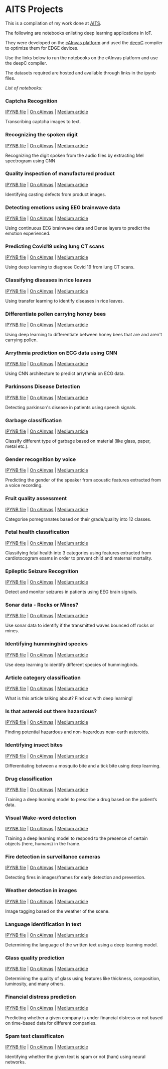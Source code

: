 # AITS Projects

This is a compilation of my work done at [AITS](https://www.linkedin.com/company/aitechsystems/).

The following are notebooks enlisting deep learning applications in IoT.

They were developed on the [cAInvas platform](http://cainvas.ai-tech.systems/) and used the [deepC](https://github.com/ai-techsystems/deepC) compiler to optimize them for EDGE devices.

Use the links below to run the notebooks on the cAInvas platform and use the deepC compiler.

The datasets required are hosted and available through links in the ipynb files.

*List of notebooks:*

### Captcha Recognition
[IPYNB file](https://github.com/AyishaR/AITS-IoT-DL-projects/blob/main/captcha.ipynb) | 
[On cAInvas](https://cainvas.ai-tech.systems/use-cases/captcha-recognition-app/) | 
[Medium article](https://medium.com/ai-techsystems/captcha-recognition-on-cainvas-597454050f80)

Transcribing captcha images to text.

### Recognizing the spoken digit
[IPYNB file](https://github.com/AyishaR/AITS-IoT-DL-projects/blob/main/Spokendigit_CNN.ipynb) | 
[On cAInvas](https://cainvas.ai-tech.systems/use-cases/spoken-digit-recognition-app/) | 
[Medium article](https://medium.com/ai-techsystems/spoken-digit-recognition-application-on-cainvas-5efdeb39fd9e)

Recognizing the digit spoken from the audio files by extracting Mel spectrogram using CNN

### Quality inspection of manufactured product
[IPYNB file](https://github.com/AyishaR/AITS-IoT-DL-projects/blob/main/quality_check.ipynb) | 
[On cAInvas](https://cainvas.ai-tech.systems/use-cases/quality-check-for-manufactured-goods-app/) | 
[Medium article](https://medium.com/ai-techsystems/checking-the-quality-of-manufactured-goods-on-cainvas-cc23a96df9b4)

Identifying casting defects from product images.

### Detecting emotions using EEG brainwave data
[IPYNB file](https://github.com/AyishaR/AITS-IoT-DL-projects/blob/main/eeg_emotion.ipynb) | 
[On cAInvas](https://cainvas.ai-tech.systems/use-cases/emotion-detection-app-using-eeg/) | 
[Medium article](https://medium.com/ai-techsystems/analyzing-eeg-brainwave-data-to-detect-emotions-on-cainvas-48833f3f0811)

Using continuous EEG brainwave data and Dense layers to predict the emotion experienced.

### Predicting Covid19 using lung CT scans
[IPYNB file](https://github.com/AyishaR/AITS-IoT-DL-projects/blob/main/predict-covid-chest-scan-cnn.ipynb) | 
[On cAInvas](https://cainvas.ai-tech.systems/use-cases/covid-detection-app-using-lung-ct-scan/) | 
[Medium article](https://medium.com/ai-techsystems/using-lung-ct-scans-for-covid-19-diagnosis-ce7ec9be681e)

Using deep learning to diagnose Covid 19 from lung CT scans.

### Classifying diseases in rice leaves
[IPYNB file](https://github.com/AyishaR/AITS-IoT-DL-projects/blob/main/rice_leaf_disease.ipynb) | 
[On cAInvas](https://cainvas.ai-tech.systems/use-cases/rice-leaf-disease-classification-app/) | 
[Medium article](https://medium.com/ai-techsystems/classifying-diseases-in-rice-leaves-on-cainvas-de2e90ea2df7)

Using transfer learning to identify diseases in rice leaves.

### Differentiate pollen carrying honey bees
[IPYNB file](https://github.com/AyishaR/AITS-IoT-DL-projects/blob/main/honey_bee_pollen.ipynb) | 
[On cAInvas](https://cainvas.ai-tech.systems/use-cases/pollen-carrying-honey-bees-detection-app/) | 
[Medium article](https://medium.com/ai-techsystems/is-this-honey-bee-carrying-pollen-8eff9ea4ec96)

Using deep learning to differentiate between honey bees that are and aren't carrying pollen.

### Arrythmia prediction on ECG data using CNN
[IPYNB file](https://github.com/AyishaR/AITS-IoT-DL-projects/blob/main/arrythmia_ecg.ipynb) | 
[On cAInvas](https://cainvas.ai-tech.systems/use-cases/arrythmia-prediction-app-using-ecg/) | 
[Medium article](https://medium.com/ai-techsystems/arrhythmia-prediction-on-ecg-data-using-cnn-54b79363906f)

Using CNN architecture to predict arrythmia on ECG data.

### Parkinsons Disease Detection
[IPYNB file](https://github.com/AyishaR/AITS-IoT-DL-projects/blob/main/parkinsons.ipynb) | 
[On cAInvas](https://cainvas.ai-tech.systems/use-cases/parkinsons-disease-detection-app/) | 
[Medium article](https://medium.com/ai-techsystems/parkinsons-disease-detection-on-cainvas-5f3d803eabe)

Detecting parkinson's disease in patients using speech signals.

### Garbage classification
[IPYNB file](https://github.com/AyishaR/AITS-IoT-DL-projects/blob/main/garbage_classification.ipynb) | 
[On cAInvas](https://cainvas.ai-tech.systems/use-cases/garbage-classification-app/) | 
[Medium article](https://medium.com/ai-techsystems/garbage-classification-on-cainvas-23dbeb0a7ec2) 

Classify different type of garbage based on material (like glass, paper, metal etc.).

### Gender recognition by voice
[IPYNB file](https://github.com/AyishaR/AITS-IoT-DL-projects/blob/main/gender_recgnz_voice.ipynb) | 
[On cAInvas](https://cainvas.ai-tech.systems/use-cases/gender-recognition-by-voice-app/) | 
[Medium article](https://medium.com/ai-techsystems/gender-recognition-using-voice-data-on-cainvas-6ab32dc7e4c6)

Predicting the gender of the speaker from acoustic features extracted from a voice recording.

### Fruit quality assessment
[IPYNB file](https://github.com/AyishaR/AITS-IoT-DL-projects/blob/main/fruit_quality.ipynb) | 
[On cAInvas](https://cainvas.ai-tech.systems/use-cases/fruit-quality-detection-app/) | 
[Medium article](https://medium.com/ai-techsystems/assessing-the-grade-and-quality-of-fruit-on-cainvas-3bc0a09fcc3)

Categorise pomegranates based on their grade/quality into 12 classes.

### Fetal health classification
[IPYNB file](https://github.com/AyishaR/AITS-IoT-DL-projects/blob/main/fetal-health.ipynb) |
[On cAInvas](https://cainvas.ai-tech.systems/use-cases/fetal-health-detection-app/) | 
[Medium article](https://medium.com/ai-techsystems/fetal-health-classification-on-cainvas-1129886daa19)

Classifying fetal health into 3 categories using features extracted from cardiotocogram exams in order to prevent child and maternal mortality.

### Epileptic Seizure Recognition
[IPYNB file](https://github.com/AyishaR/AITS-IoT-DL-projects/blob/main/epileptic_seizure.ipynb) |
[On cAInvas](https://cainvas.ai-tech.systems/use-cases/epileptic-seizure-recognition-app/) | 
[Medium article](https://medium.com/ai-techsystems/epileptic-seizure-recognition-on-cainvas-386a0f332d3b)

Detect and monitor seizures in patients using EEG brain signals.

### Sonar data - Rocks or Mines?
[IPYNB file](https://github.com/AyishaR/AITS-IoT-DL-projects/blob/main/sonar.ipynb) |
[On cAInvas](https://cainvas.ai-tech.systems/use-cases/sonar-data-recognition-app/) | 
[Medium article](https://medium.com/ai-techsystems/sonar-data-mines-vs-rocks-on-cainvas-c0a08dde895b)

Use sonar data to identify if the transmitted waves bounced off rocks or mines.

### Identifying hummingbird species
[IPYNB file](https://github.com/AyishaR/AITS-IoT-DL-projects/blob/main/hummingbird.ipynb) |
[On cAInvas](https://cainvas.ai-tech.systems/use-cases/hummingbirds-identification-app/) | 
[Medium article](https://medium.com/ai-techsystems/identify-hummingbird-species-on-cainvas-4e640cc09ffe)

Use deep learning to identify different species of hummingbirds.

### Article category classification
[IPYNB file](https://github.com/AyishaR/AITS-IoT-DL-projects/blob/main/article_classification.ipynb) |
[On cAInvas](https://cainvas.ai-tech.systems/use-cases/article-category-classification-app/) | 
[Medium article](https://medium.com/ai-techsystems/article-category-classification-on-cainvas-e78fcd42891e)

What is this article talking about? Find out with deep learning! 

### Is that asteroid out there hazardous?
[IPYNB file](https://github.com/AyishaR/AITS-IoT-DL-projects/blob/main/asteroid.ipynb) |
[On cAInvas](https://cainvas.ai-tech.systems/use-cases/asteroid-classification-app/) | 
[Medium article](https://cainvas.ai-tech.systems/use-cases/asteroid-classification-app/)

Finding potential hazardous and non-hazardous near-earth asteroids. 

### Identifying insect bites
[IPYNB file](https://github.com/AyishaR/AITS-IoT-DL-projects/blob/main/insect_bite.ipynb) |
[On cAInvas](https://cainvas.ai-tech.systems/use-cases/insect-bite-identification-app/) | 
[Medium article](.com/ai-techsystems/identifying-insect-bites-on-cainvas-96874143a48b)

Differentiating between a mosquito bite and a tick bite using deep learning. 

### Drug classification
[IPYNB file](https://github.com/AyishaR/AITS-IoT-DL-projects/blob/main/drug_classification.ipynb) |
[On cAInvas](https://cainvas.ai-tech.systems/use-cases/drug-classification-app/) | 
[Medium article](https://medium.com/ai-techsystems/drug-classification-on-cainvas-18e6471df32a)

Training a deep learning model to prescribe a drug based on the patient’s data. 

### Visual Wake-word detection
[IPYNB file](https://github.com/AyishaR/AITS-IoT-DL-projects/blob/main/visual_wake_word.ipynb) |
[On cAInvas](https://cainvas.ai-tech.systems/use-cases/visual-wake-word-detection-app/) | 
[Medium article](https://medium.com/ai-techsystems/visual-wake-word-detection-on-cainvas-6ec3424b497e)

Training a deep learning model to respond to the presence of certain objects (here, humans) in the frame. 

### Fire detection in surveillance cameras
[IPYNB file](https://github.com/AyishaR/AITS-IoT-DL-projects/blob/main/fire_detection.ipynb) |
[On cAInvas](https://cainvas.ai-tech.systems/use-cases/fire-detection-app-using-surveillance-camera/) | 
[Medium article](https://medium.com/ai-techsystems/detecting-fires-in-road-surveillance-on-cainvas-336900dd4904)

Detecting fires in images/frames for early detection and prevention.

### Weather detection in images
[IPYNB file](https://github.com/AyishaR/AITS-IoT-DL-projects/blob/main/weather.ipynb) |
[On cAInvas](https://cainvas.ai-tech.systems/use-cases/weather-classification-app/) | 
[Medium article](https://medium.com/ai-techsystems/detect-the-weather-in-images-image-tagging-on-cainvas-5f6bbb5f9eed)

Image tagging based on the weather of the scene.

### Language identification in text
[IPYNB file](https://github.com/AyishaR/AITS-IoT-DL-projects/blob/main/language_identification.ipynb) |
[On cAInvas](https://cainvas.ai-tech.systems/use-cases/language-identification-app-from-text/) | 
[Medium article](https://medium.com/ai-techsystems/language-identification-of-text-on-cainvas-5778d6a9aae9)

Determining the language of the written text using a deep learning model.

### Glass quality prediction
[IPYNB file](https://github.com/AyishaR/AITS-IoT-DL-projects/blob/main/glass.ipynb) |
[On cAInvas](https://cainvas.ai-tech.systems/use-cases/glass-quality-assessment-app/) | 
[Medium article]()

Determining the quality of glass using features like thickness, composition, luminosity, and many others.

### Financial distress prediction
[IPYNB file](https://github.com/AyishaR/AITS-IoT-DL-projects/blob/main/financial_distress.ipynb) |
[On cAInvas](https://cainvas.ai-tech.systems/use-cases/financial-distress-prediction-app/) | 
[Medium article](https://medium.com/ai-techsystems/financial-distress-prediction-on-cainvas-2d05dc57f1a5)

Predicting whether a given company is under financial distress or not based on time-based data for different companies.

### Spam text classificaton
[IPYNB file](https://github.com/AyishaR/AITS-IoT-DL-projects/blob/main/spam_text.ipynb) |
[On cAInvas](https://cainvas.ai-tech.systems/use-cases/spam-text-classification-app/) | 
[Medium article]()

Identifying whether the given text is spam or not (ham) using neural networks.
